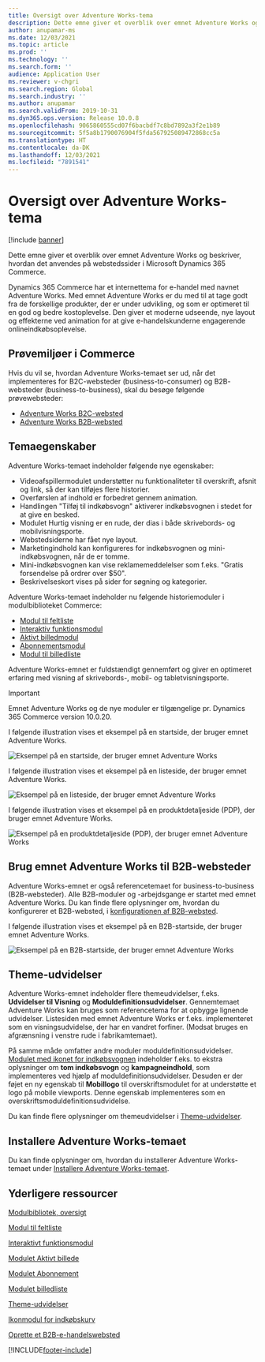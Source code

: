 ```yaml
---
title: Oversigt over Adventure Works-tema
description: Dette emne giver et overblik over emnet Adventure Works og beskriver, hvordan det anvendes på webstedssider i Microsoft Dynamics 365 Commerce.
author: anupamar-ms
ms.date: 12/03/2021
ms.topic: article
ms.prod: ''
ms.technology: ''
ms.search.form: ''
audience: Application User
ms.reviewer: v-chgri
ms.search.region: Global
ms.search.industry: ''
ms.author: anupamar
ms.search.validFrom: 2019-10-31
ms.dyn365.ops.version: Release 10.0.8
ms.openlocfilehash: 9065860555cd07f6bacbdf7c8bd7892a3f2e1b89
ms.sourcegitcommit: 5f5a8b1790076904f5fda567925089472868cc5a
ms.translationtype: HT
ms.contentlocale: da-DK
ms.lasthandoff: 12/03/2021
ms.locfileid: "7891541"
---
```

# <a name="adventure-works-theme-overview"></a>Oversigt over Adventure Works-tema

[!include [banner](includes/banner.md)]

Dette emne giver et overblik over emnet Adventure Works og beskriver, hvordan det anvendes på webstedssider i Microsoft Dynamics 365 Commerce.

Dynamics 365 Commerce har et internettema for e-handel med navnet Adventure Works. Med emnet Adventure Works er du med til at tage godt fra de forskellige produkter, der er under udvikling, og som er optimeret til en god og bedre kostoplevelse. Den giver et moderne udseende, nye layout og effekterne ved animation for at give e-handelskunderne engagerende onlineindkøbsoplevelse.

## <a name="trial-environments-in-commerce"></a>Prøvemiljøer i Commerce

Hvis du vil se, hvordan Adventure Works-temaet ser ud, når det implementeres for B2C-websteder (business-to-consumer) og B2B- websteder (business-to-business), skal du besøge følgende prøvewebsteder:

- [Adventure Works B2C-websted](https://www.adventure-works.com/)
- [Adventure Works B2B-websted](https://www.adventure-works.com/business)

## <a name="theme-capabilities"></a>Temaegenskaber

Adventure Works-temaet indeholder følgende nye egenskaber:

- Videoafspillermodulet understøtter nu funktionaliteter til overskrift, afsnit og link, så der kan tilføjes flere historier.
- Overførslen af indhold er forbedret gennem animation.
- Handlingen "Tilføj til indkøbsvogn" aktiverer indkøbsvognen i stedet for at give en besked.
- Modulet Hurtig visning er en rude, der dias i både skrivebords- og mobilvisningsporte.
- Webstedsiderne har fået nye layout. 
- Marketingindhold kan konfigureres for indkøbsvognen og mini-indkøbsvognen, når de er tomme.
- Mini-indkøbsvognen kan vise reklamemeddelelser som f.eks. "Gratis forsendelse på ordrer over $50".
- Beskrivelseskort vises på sider for søgning og kategorier.

Adventure Works-temaet indeholder nu følgende historiemoduler i modulbiblioteket Commerce:

- [Modul til feltliste](tile-list-module.md)
- [Interaktiv funktionsmodul](interactive-feature-module.md)
- [Aktivt billedmodul](active-image-module.md)
- [Abonnementsmodul](subscribe-module.md)
- [Modul til billedliste](image-list-module.md)

Adventure Works-emnet er fuldstændigt gennemført og giver en optimeret erfaring med visning af skrivebords-, mobil- og tabletvisningsporte.

> [!IMPORTANT]
> Emnet Adventure Works og de nye moduler er tilgængelige pr. Dynamics 365 Commerce version 10.0.20.

I følgende illustration vises et eksempel på en startside, der bruger emnet Adventure Works.

![Eksempel på en startside, der bruger emnet Adventure Works](./media/aw_b2c.PNG)

I følgende illustration vises et eksempel på en listeside, der bruger emnet Adventure Works.

![Eksempel på en listeside, der bruger emnet Adventure Works](./media/Aw_list.PNG)

I følgende illustration vises et eksempel på en produktdetaljeside (PDP), der bruger emnet Adventure Works.

![Eksempel på en produktdetaljeside (PDP), der bruger emnet Adventure Works](./media/aw_pdp.PNG)

## <a name="use-the-adventure-works-theme-for-b2b-sites"></a>Brug emnet Adventure Works til B2B-websteder

Adventure Works-emnet er også referencetemaet for business-to-business (B2B-websteder). Alle B2B-moduler og -arbejdsgange er startet med emnet Adventure Works. Du kan finde flere oplysninger om, hvordan du konfigurerer et B2B-websted, i [konfigurationen af B2B-websted](./b2b/set-up-b2b-site.md).

I følgende illustration vises et eksempel på en B2B-startside, der bruger emnet Adventure Works.

![Eksempel på en B2B-startside, der bruger emnet Adventure Works](./media/aw_b2b.PNG)

## <a name="theme-extensions"></a>Theme-udvidelser

Adventure Works-emnet indeholder flere themeudvidelser, f.eks. **Udvidelser til Visning** og **Moduldefinitionsudvidelser**. Gennemtemaet Adventure Works kan bruges som referencetema for at opbygge lignende udvidelser. Listesiden med emnet Adventure Works er f.eks. implementeret som en visningsudvidelse, der har en vandret forfiner. (Modsat bruges en afgrænsning i venstre rude i fabrikamtemaet).

På samme måde omfatter andre moduler moduldefinitionsudvidelser. [Modulet med ikonet for indkøbsvognen](cart-icon-module.md) indeholder f.eks. to ekstra oplysninger om **tom indkøbsvogn** og **kampagneindhold**, som implementeres ved hjælp af moduldefinitionsudvidelser. Desuden er der føjet en ny egenskab til **Mobillogo** til overskriftsmodulet for at understøtte et logo på mobile viewports. Denne egenskab implementeres som en overskriftsmoduldefinitionsudvidelse.

Du kan finde flere oplysninger om themeudvidelser i [Theme-udvidelser](e-commerce-extensibility/theme-module-extensions.md).

## <a name="install-the-adventure-works-theme"></a>Installere Adventure Works-temaet

Du kan finde oplysninger om, hvordan du installerer Adventure Works-temaet under [Installere Adventure Works-temaet](install-adventure-works.md).

## <a name="additional-resources"></a>Yderligere ressourcer

[Modulbibliotek, oversigt](starter-kit-overview.md)

[Modul til feltliste](tile-list-module.md)

[Interaktivt funktionsmodul](interactive-feature-module.md)

[Modulet Aktivt billede](active-image-module.md)

[Modulet Abonnement](subscribe-module.md)

[Modulet billedliste](image-list-module.md)

[Theme-udvidelser](e-commerce-extensibility/theme-module-extensions.md)

[Ikonmodul for indkøbskurv](cart-icon-module.md)

[Oprette et B2B-e-handelswebsted](./b2b/set-up-b2b-site.md)

[!INCLUDE[footer-include](../includes/footer-banner.md)]
